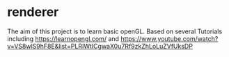 # renderer
The aim of this project is to learn basic openGL.
Based on several Tutorials including https://learnopengl.com/ and https://www.youtube.com/watch?v=VS8wlS9hF8E&list=PLRIWtICgwaX0u7Rf9zkZhLoLuZVfUksDP

